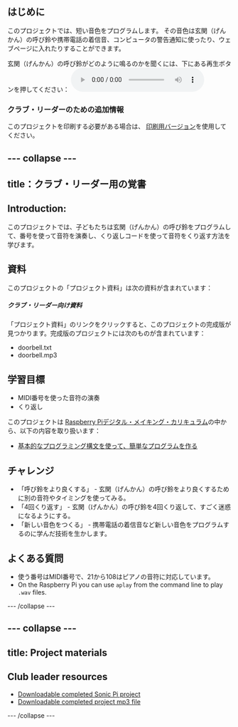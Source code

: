 ## はじめに

このプロジェクトでは、短い音色をプログラムします。 その音色は玄関（げんかん）の呼び鈴や携帯電話の着信音、コンピュータの警告通知に使ったり、ウェブページに入れたりすることができます。

<div id="audio-preview" class="pdf-hidden">
  玄関（げんかん）の呼び鈴がどのように鳴るのかを聞くには、下にある再生ボタンを押してください： <audio controls preload> <source src="resources/doorbell.mp3" type="audio/mpeg"> お使いのブラウザは<code>audio</code>要素をサポートしていません。 </audio>
</div>

### クラブ・リーダーのための追加情報

このプロジェクトを印刷する必要がある場合は、 [印刷用バージョン](https://projects.raspberrypi.org/en/projects/compose-tune/print)を使用してください。

## \--- collapse \---

## title：クラブ・リーダー用の覚書

## Introduction:

このプロジェクトでは、子どもたちは玄関（げんかん）の呼び鈴をプログラムして、番号を使って音符を演奏し、くり返しコードを使って音符をくり返す方法を学びます。

## 資料

このプロジェクトの「プロジェクト資料」は次の資料が含まれています：

##### クラブ・リーダー向け資料

「プロジェクト資料」のリンクをクリックすると、このプロジェクトの完成版が見つかります。完成版のプロジェクトには次のものが含まれています：

* doorbell.txt
* doorbell.mp3

## 学習目標

* MIDI番号を使った音符の演奏
* くり返し

このプロジェクトは [Raspberry Piデジタル・メイキング・カリキュラム](http://rpf.io/curriculum)の中から、以下の内容を取り扱います：

* [基本的なプログラミング構文を使って、簡単なプログラムを作る](https://www.raspberrypi.org/curriculum/programming/creator)

## チャレンジ

* 「呼び鈴をより良くする」 - 玄関（げんかん）の呼び鈴をより良くするために別の音符やタイミングを使ってみる。
* 「4回くり返す」 - 玄関（げんかん）の呼び鈴を4回くり返して、すごく迷惑になるようにする。
* 「新しい音色をつくる」 - 携帯電話の着信音など新しい音色をプログラムするのに学んだ技術を生かします。

## よくある質問

* 使う番号はMIDI番号で、21から108はピアノの音符に対応しています。
* On the Raspberry Pi you can use `aplay` from the command line to play `.wav` files.

\--- /collapse \---

## \--- collapse \---

## title: Project materials

## Club leader resources

* [Downloadable completed Sonic Pi project](resources/doorbell.txt)
* [Downloadable completed project mp3 file](resources/doorbell.mp3)

\--- /collapse \---